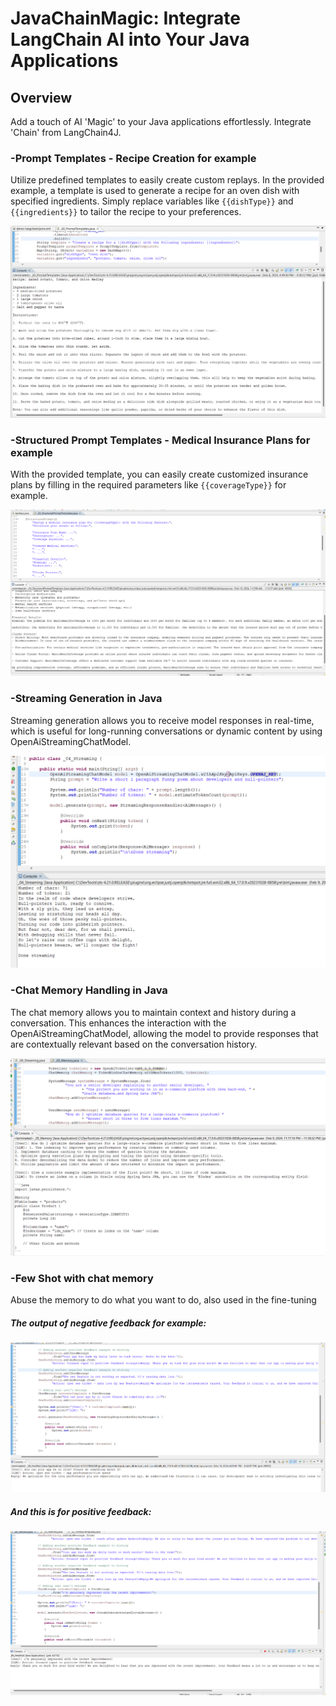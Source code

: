 # JavaChainMagic: Integrate LangChain AI into Your Java Applications

## Overview

Add a touch of AI 'Magic' to your Java applications effortlessly. Integrate 'Chain' from LangChain4J.

### -Prompt Templates - Recipe Creation for example
Utilize predefined templates to easily create custom replays. In the provided example, a template is used to generate a recipe for an oven dish with specified ingredients. Simply replace variables like `{{dishType}}` and `{{ingredients}}` to tailor the recipe to your preferences.

![Prompt-Templates-Output](images/promptTemplates.png)

### -Structured Prompt Templates - Medical Insurance Plans for example
With the provided template, you can easily create customized insurance plans by filling in the required parameters like `{{coverageType}}` for example.

![structuredPromptTemplates-output](images/structuredPromptTemplates.png)

### -Streaming Generation in Java
Streaming generation allows you to receive model responses in real-time, which is useful for long-running conversations or dynamic content by using OpenAiStreamingChatModel.

![streaming-output](images/streaming.png)

### -Chat Memory Handling in Java
The chat memory allows you to maintain context and history during a conversation. This enhances the interaction with the OpenAiStreamingChatModel, allowing the model to provide responses that are contextually relevant based on the conversation history.

![Memory-output](images/memory.png)

### -Few Shot with chat memory
Abuse the memory to do what you want to do, also used in the fine-tuning 

##### The output of negative feedback for example:

![FewShot-Negative](images/FewShot-Negative.png)

##### And this is for positive feedback:

![FewShot-Positive](images/FewShot-positive.png)

